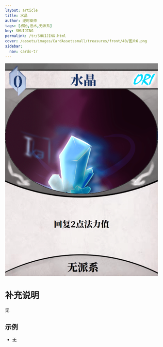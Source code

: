 ```yaml
---
layout: article
title: 水晶
author: 逆时巫师
tags: [初始,法术,无派系]
key: SHUIJING
permalink: /tr/SHUIJING.html
cover: /assets/images/CardAssetssmall/treasures/front/40/图片6.png
sidebar:
  nav: cards-tr
---
```

![](/assets/images/CardAssets/treasures/front/40/图片6.png)

# 补充说明
无


## 示例
* 无